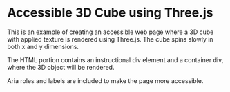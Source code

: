 # Accessible 3D Cube using Three.js

This is an example of creating an accessible web page where a 3D cube with applied texture is rendered using Three.js. The cube spins slowly in both x and y dimensions.

The HTML portion contains an instructional div element and a container div, where the 3D object will be rendered.

Aria roles and labels are included to make the page more accessible.
